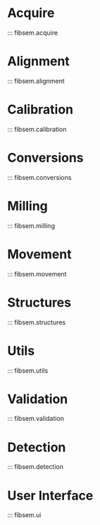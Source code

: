 
# Acquire
::: fibsem.acquire

# Alignment

::: fibsem.alignment

# Calibration
::: fibsem.calibration

# Conversions
::: fibsem.conversions

# Milling
::: fibsem.milling

# Movement
::: fibsem.movement

# Structures
::: fibsem.structures

# Utils

::: fibsem.utils
# Validation
::: fibsem.validation
# Detection
::: fibsem.detection

# User Interface
::: fibsem.ui